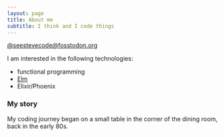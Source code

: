 ```yaml
---
layout: page
title: About me
subtitle: I think and I code things
---
```


<a href="https://fosstodon.org/@seestevecode" rel="me">@seestevecode@fosstodon.org</a>

I am interested in the following technologies:

- functional programming
- [Elm](https://elm-lang.org)
- Elixir/Phoenix

### My story

My coding journey began on a small table in the corner of the dining room, back in the early 80s.
